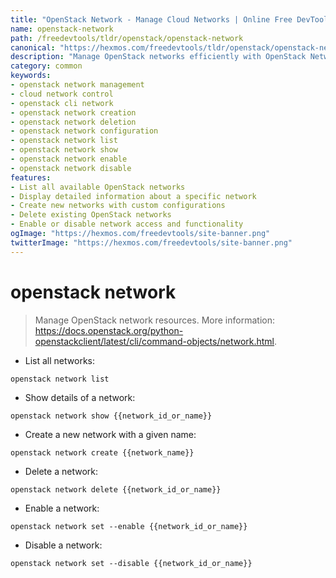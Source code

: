 ```yaml
---
title: "OpenStack Network - Manage Cloud Networks | Online Free DevTools by Hexmos"
name: openstack-network
path: /freedevtools/tldr/openstack/openstack-network
canonical: "https://hexmos.com/freedevtools/tldr/openstack/openstack-network/"
description: "Manage OpenStack networks efficiently with OpenStack Network tool. Create, delete, enable, and disable cloud networks effortlessly. Free online tool, no registration required."
category: common
keywords:
- openstack network management
- cloud network control
- openstack cli network
- openstack network creation
- openstack network deletion
- openstack network configuration
- openstack network list
- openstack network show
- openstack network enable
- openstack network disable
features:
- List all available OpenStack networks
- Display detailed information about a specific network
- Create new networks with custom configurations
- Delete existing OpenStack networks
- Enable or disable network access and functionality
ogImage: "https://hexmos.com/freedevtools/site-banner.png"
twitterImage: "https://hexmos.com/freedevtools/site-banner.png"
---
```


# openstack network

> Manage OpenStack network resources.
> More information: <https://docs.openstack.org/python-openstackclient/latest/cli/command-objects/network.html>.

- List all networks:

`openstack network list`

- Show details of a network:

`openstack network show {{network_id_or_name}}`

- Create a new network with a given name:

`openstack network create {{network_name}}`

- Delete a network:

`openstack network delete {{network_id_or_name}}`

- Enable a network:

`openstack network set --enable {{network_id_or_name}}`

- Disable a network:

`openstack network set --disable {{network_id_or_name}}`

